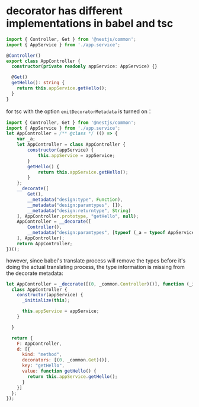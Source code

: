 # decorator has different implementations in babel and tsc

```ts
import { Controller, Get } from '@nestjs/common';
import { AppService } from './app.service';

@Controller()
export class AppController {
  constructor(private readonly appService: AppService) {}

  @Get()
  getHello(): string {
    return this.appService.getHello();
  }
}
```

for tsc with the option `emitDecoratorMetadata` is turned on：

```js
import { Controller, Get } from '@nestjs/common';
import { AppService } from './app.service';
let AppController = /** @class */ (() => {
    var _a;
    let AppController = class AppController {
        constructor(appService) {
            this.appService = appService;
        }
        getHello() {
            return this.appService.getHello();
        }
    };
    __decorate([
        Get(),
        __metadata("design:type", Function),
        __metadata("design:paramtypes", []),
        __metadata("design:returntype", String)
    ], AppController.prototype, "getHello", null);
    AppController = __decorate([
        Controller(),
        __metadata("design:paramtypes", [typeof (_a = typeof AppService !== "undefined" && AppService) === "function" ? _a : Object])
    ], AppController);
    return AppController;
})();
```

however, since babel's translate process will remove the types before it's doing the actual translating process, the type information is missing from the decorate metadata:

```js
let AppController = _decorate([(0, _common.Controller)()], function (_initialize) {
  class AppController {
    constructor(appService) {
      _initialize(this);

      this.appService = appService;
    }

  }

  return {
    F: AppController,
    d: [{
      kind: "method",
      decorators: [(0, _common.Get)()],
      key: "getHello",
      value: function getHello() {
        return this.appService.getHello();
      }
    }]
  };
});
```
